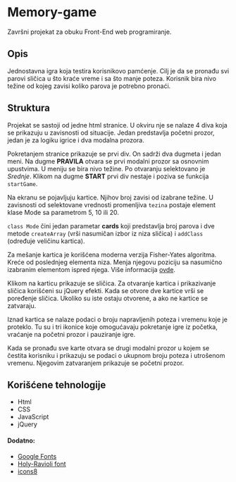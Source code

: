 # Memory-game
Završni projekat za obuku Front-End web programiranje.

## Opis
Jednostavna igra koja testira korisnikovo pamćenje. Cilj je da se pronađu svi parovi sličica u što kraće vreme i sa što manje poteza. Korisnik bira nivo težine od kojeg zavisi koliko parova je potrebno pronaći.

## Struktura
Projekat se sastoji od jedne html stranice. U okviru nje se nalaze 4 diva koja se prikazuju u zavisnosti od situacije. Jedan predstavlja početni prozor, jedan je za logiku igrice i dva modalna prozora.

Pokretanjem stranice prikazuje se prvi div. On sadrži dva dugmeta i jedan meni. Na dugme **PRAVILA** otvara se prvi modalni prozor sa osnovnim upustvima. U meniju se bira nivo težine. Po otvaranju selektovano je *Srednje*. Klikom na dugme **START** prvi div nestaje i poziva se funkcija `startGame`.

Na ekranu se pojavljuju kartice. Njihov broj zavisi od izabrane težine. U zavisnosti od selektovane vrednosti promenljiva `tezina` postaje element klase Mode sa parametrom 5, 10 ili 20.

`class Mode` čini jedan parametar **cards** koji predstavlja broj parova i dve metode `createArray` (vrši nasumičan izbor iz niza sličica) i `addClass` (određuje veličinu kartica).

Za mešanje kartica je korišćena moderna verzija Fisher-Yates algoritma. Kreće od poslednjeg elementa niza. Menja njegovu poziciju sa nasumično izabranim elementom ispred njega. Više informacija [ovde](https://en.wikipedia.org/wiki/Fisher%E2%80%93Yates_shuffle).

Klikom na karticu prikazuje se sličica. Za otvaranje kartica i prikazivanje sličica korišćeni su jQuery efekti. Kada se otvore dve kartice vrši se poređenje sličica. Ukoliko su iste ostaju otvorene, a ako ne kartice se zatvaraju.

Iznad kartica se nalaze podaci o broju napravljenih poteza i vremenu koje je proteklo. Tu su i tri ikonice koje omogućavaju pokretanje igre iz početka, vraćanje na početni prozor i pauziranje igre.

Kada se pronađu sve karte otvara se drugi modalni prozor u kojem se čestita korisniku i prikazuju se podaci o ukupnom broju poteza i utrošenom vremenu. Njegovim zatvaranjem prikazuje se početni prozor.

## Korišćene tehnologije

- Html
- CSS
- JavaScript
- jQuery

#### Dodatno:

- [Google Fonts](https://fonts.google.com/)
- [Holy-Ravioli font](https://www.fontsquirrel.com/fonts/Holy-Ravioli)
- [icons8](https://icons8.com/icons)




